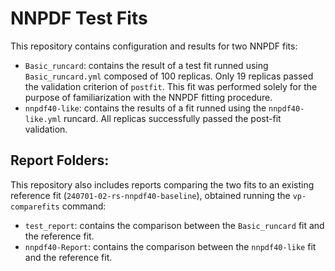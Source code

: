 # NNPDF Test Fits

This repository contains configuration and results for two NNPDF fits:

- `Basic_runcard`: contains the result of a test fit runned using `Basic_runcard.yml` composed of 100 replicas. Only 19 replicas passed the validation criterion of `postfit`. This fit was performed solely for the purpose of familiarization with the NNPDF fitting procedure.
- `nnpdf40-like`: contains the results of a fit runned using the `nnpdf40-like.yml` runcard. All replicas successfully passed the post-fit validation.

## Report Folders:
This repository also includes reports comparing the two fits to an existing reference fit (`240701-02-rs-nnpdf40-baseline`), obtained running the `vp-comparefits` command:
- `test_report`: contains the comparison between the `Basic_runcard` fit and the reference fit.
- `nnpdf40-Report`: contains the comparison between the `nnpdf40-like` fit and the reference fit.

